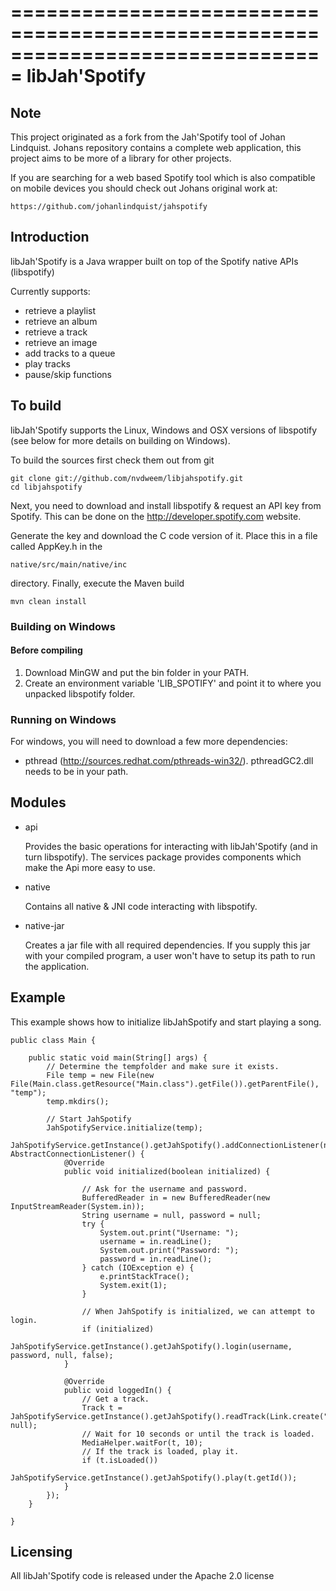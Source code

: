 ===============================================================================
libJah'Spotify
===============================================================================

## Note

This project originated as a fork from the Jah'Spotify tool of Johan Lindquist. Johans repository contains a complete web application, this project aims to
be more of a library for other projects.

If you are searching for a web based Spotify tool which is also compatible on mobile devices you should check out Johans original work at:

    https://github.com/johanlindquist/jahspotify

## Introduction

libJah'Spotify is a Java wrapper built on top of the Spotify native APIs (libspotify)

Currently supports:

* retrieve a playlist
* retrieve an album
* retrieve a track
* retrieve an image
* add tracks to a queue
* play tracks
* pause/skip functions

## To build

libJah'Spotify supports the Linux, Windows and OSX versions of libspotify (see below for more details on building on Windows).

To build the sources first check them out from git

    git clone git://github.com/nvdweem/libjahspotify.git
    cd libjahspotify

Next, you need to download and install libspotify & request an API key from Spotify.  This can be done
on the http://developer.spotify.com website.

Generate the key and download the C code version of it.  Place this in a file called AppKey.h in the

    native/src/main/native/inc

directory. Finally, execute the Maven build

    mvn clean install

### Building on Windows

#### Before compiling

1. Download MinGW and put the bin folder in your PATH.
2. Create an environment variable 'LIB_SPOTIFY' and point it to where you unpacked libspotify folder.

### Running on Windows

For windows, you will need to download a few more dependencies:

- pthread (http://sources.redhat.com/pthreads-win32/). pthreadGC2.dll needs to be in your path.

## Modules

* api

  Provides the basic operations for interacting with libJah'Spotify (and in turn libspotify).
  The services package provides components which make the Api more easy to use.

* native

  Contains all native & JNI code interacting with libspotify.
  
* native-jar
  
  Creates a jar file with all required dependencies. If you supply this jar with your compiled
  program, a user won't have to setup its path to run the application.

## Example

This example shows how to initialize libJahSpotify and start playing a song.

	public class Main {
	
		public static void main(String[] args) {
			// Determine the tempfolder and make sure it exists.
			File temp = new File(new File(Main.class.getResource("Main.class").getFile()).getParentFile(), "temp");
			temp.mkdirs();
			
			// Start JahSpotify
			JahSpotifyService.initialize(temp);
			JahSpotifyService.getInstance().getJahSpotify().addConnectionListener(new AbstractConnectionListener() {
				@Override
				public void initialized(boolean initialized) {
					
					// Ask for the username and password.
					BufferedReader in = new BufferedReader(new InputStreamReader(System.in));
					String username = null, password = null;
					try {
						System.out.print("Username: ");
						username = in.readLine();
						System.out.print("Password: ");
						password = in.readLine();
					} catch (IOException e) {
						e.printStackTrace();
						System.exit(1);
					}
					
					// When JahSpotify is initialized, we can attempt to login.
					if (initialized)
						JahSpotifyService.getInstance().getJahSpotify().login(username, password, null, false);
				}
				
				@Override
				public void loggedIn() {
					// Get a track.
					Track t = JahSpotifyService.getInstance().getJahSpotify().readTrack(Link.create("spotify:track:6JEK0CvvjDjjMUBFoXShNZ"), null);
					// Wait for 10 seconds or until the track is loaded.
					MediaHelper.waitFor(t, 10);
					// If the track is loaded, play it.
					if (t.isLoaded())
						JahSpotifyService.getInstance().getJahSpotify().play(t.getId());
				}
			});
		}
	
	}

## Licensing

All libJah'Spotify code is released under the Apache 2.0 license